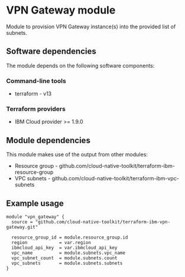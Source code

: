 # VPN Gateway module

Module to provision VPN Gateway instance(s) into the provided list of subnets.

## Software dependencies

The module depends on the following software components:

### Command-line tools

- terraform - v13

### Terraform providers

- IBM Cloud provider >= 1.9.0

## Module dependencies

This module makes use of the output from other modules:

- Resource group - github.com/cloud-native-toolkit/terraform-ibm-resource-group
- VPC subnets - github.com/cloud-native-toolkit/terraform-ibm-vpc-subnets

## Example usage

```hcl-terraform
module "vpn_gateway" {
  source = "github.com/cloud-native-toolkit/terraform-ibm-vpn-gateway.git"

  resource_group_id = module.resource_group.id
  region            = var.region
  ibmcloud_api_key  = var.ibmcloud_api_key
  vpc_name          = module.subnets.vpc_name
  vpc_subnet_count  = module.subnets.count
  vpc_subnets       = module.subnets.subnets
}
```

